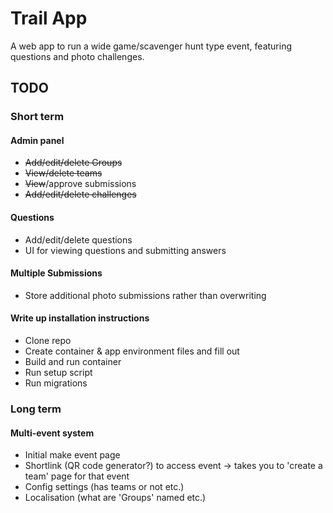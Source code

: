 # Trail App
A web app to run a wide game/scavenger hunt type event, featuring questions and photo challenges.

## TODO
### Short term
#### Admin panel
* ~~Add/edit/delete Groups~~
* ~~View/delete teams~~
* ~~View~~/approve submissions
* ~~Add/edit/delete challenges~~
  
#### Questions
* Add/edit/delete questions
* UI for viewing questions and submitting answers
  
#### Multiple Submissions
* Store additional photo submissions rather than overwriting

#### Write up installation instructions
* Clone repo
* Create container & app environment files and fill out
* Build and run container
* Run setup script
* Run migrations
  
### Long term
#### Multi-event system
* Initial make event page
* Shortlink (QR code generator?) to access event -> takes you to 'create a team' page for that event
* Config settings (has teams or not etc.)
* Localisation (what are 'Groups' named etc.)
